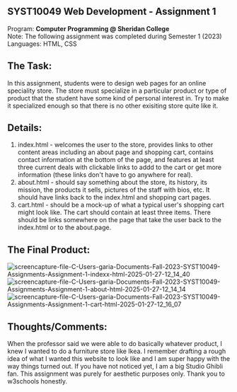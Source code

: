 ## SYST10049 Web Development - Assignment 1
Program: **Computer Programming @ Sheridan College** <br>
Note: The following assignment was completed during Semester 1 (2023) <br>
Languages: HTML, CSS 

## The Task:
In this assignment, students were to design web pages for an online speciality store. The store must specialize in a particular product or type of product that the student have some kind of personal interest in. Try to make it specialized enough so that there is no other exisiting store quite like it. 

## Details: 
1. index.html - welcomes the user to the store, provides links to other content areas including an about page and shopping cart, contains contact information at the bottom of the page, and features at least three current deals with clickable links to addd to the cart or get more information (these links don't have to go anywhere for real).
2. about.html - should say something about the store, its history, its mission, the products it sells, pictures of the staff with bios, etc. It should have links back to the index.html and shopping cart pages.
3. cart.html - should be a mock-up of what a typical user's shopping cart might look like. The cart should contain at least three items. There should be links somewhere on the page that take the user back to the index.html or to the about.page.

## The Final Product: 
![screencapture-file-C-Users-garia-Documents-Fall-2023-SYST10049-Assignments-Assignment-1-indexx-html-2025-01-27-12_14_40](https://github.com/user-attachments/assets/1412e2f9-53e1-4e68-bd73-89d2ca2b3365)
![screencapture-file-C-Users-garia-Documents-Fall-2023-SYST10049-Assignments-Assignment-1-about-html-2025-01-27-12_14_14](https://github.com/user-attachments/assets/7c12f3a6-a45d-4490-9364-3c14f66885e7)
![screencapture-file-C-Users-garia-Documents-Fall-2023-SYST10049-Assignments-Assignment-1-cart-html-2025-01-27-12_16_07](https://github.com/user-attachments/assets/a15c3195-9565-4a25-bb56-a86a06f8fe1f)

## Thoughts/Comments: 
When the professor said we were able to do basically whatever product, I knew I wanted to do a furniture store like Ikea. I remember drafting a rough idea of what I wanted this website to look like and I am super happy with the way things turned out. If you have not noticed yet, I am a big Studio Ghibli fan. This assignment was purely for aesthetic purposes only. Thank you to w3schools honestly. 

